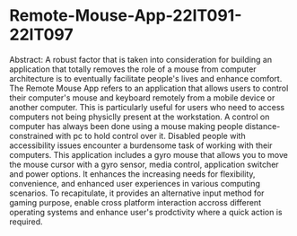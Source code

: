 # Remote-Mouse-App-22IT091-22IT097
Abstract:
A robust factor that is taken into consideration for building an application that totally removes the role of a mouse from computer architecture is to eventually facilitate people's lives and enhance comfort. The Remote Mouse App refers to an application that allows users to control their computer's mouse and keyboard remotely from a mobile device or another computer. This is particularly useful for users who need to access computers not being physiclly present at the workstation. A control on computer has always been done using a mouse making people distance-constrained with pc to hold control over it. Disabled people with accessibility issues encounter a burdensome task of working with their computers. This application includes a gyro mouse that allows you to move the mouse cursor with a gyro sensor, media control, application switcher and power options. It enhances the increasing needs for flexibility, convenience, and enhanced user experiences in various computing scenarios. To recapitulate, it provides an alternative input method for gaming purpose, enable cross platform interaction accross different operating systems and enhance user's prodctivity where a quick action is required. 
